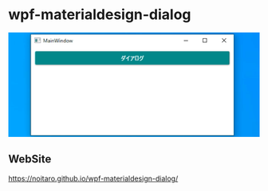 # wpf-materialdesign-dialog
![](wpf-materialdesign-dialog.gif)
## WebSite
https://noitaro.github.io/wpf-materialdesign-dialog/
